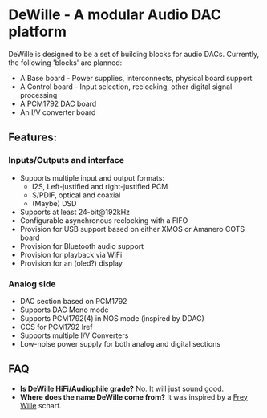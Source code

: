 # DeWille - A modular Audio DAC platform

DeWille is designed to be a set of building blocks for audio DACs. Currently, the following 'blocks' are planned:
* A Base board - Power supplies, interconnects, physical board support
* A Control board - Input selection, reclocking, other digital signal processing
* A PCM1792 DAC board
* An I/V converter board


## Features:
### Inputs/Outputs and interface
* Supports multiple input and output formats:
  * I2S, Left-justified and right-justified PCM
  * S/PDIF, optical and coaxial
  * (Maybe) DSD
* Supports at least 24-bit@192kHz
* Configurable asynchronous reclocking with a FIFO
* Provision for USB support based on either XMOS or Amanero COTS board 
* Provision for Bluetooth audio support
* Provision for playback via WiFi
* Provision for an (oled?) display

### Analog side
* DAC section based on PCM1792
* Supports DAC Mono mode
* Supports PCM1792(4) in NOS mode (inspired by DDAC)
* CCS for PCM1792 Iref
* Supports multiple I/V Converters
* Low-noise power supply for both analog and digital sections


## FAQ
* **Is DeWille HiFi/Audiophile grade?**
  No. It will just sound good.
* **Where does the name DeWille come from?**
  It was inspired by a [Frey Wille](https://www.freywille.com) scharf.
